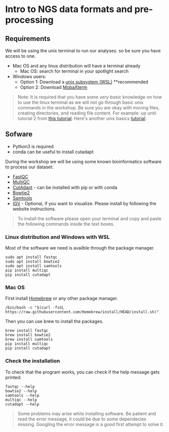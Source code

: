 # Intro to NGS data formats and pre-processing

## Requirements
We will be using the unix terminal to run our analyses. so be sure you have access to one. 

* Mac OS and any linux distribution will have a terminal already
    * Mac OS: search for terminal in your spotlight search
* Windows users: 
    * Option 1: Download a [unix subsystem (WSL)](https://ubuntu.com/tutorials/install-ubuntu-on-wsl2-on-windows-10#1-overview) **recommended
    * Option 2: Download [MobaXterm](https://mobaxterm.mobatek.net/)


> Note: It is required that you have some *very basic* knowledge on how to use the linux terminal as we will not go through basic unix commands in the workshop. 
Be sure you are okay with moving files, creating directories, and reading file content. For example: up until tutorial 2 from [this tutorial](http://www.ee.surrey.ac.uk/Teaching/Unix/). Here's another unix basics [tutorial](https://www.tutorialspoint.com/unix/index.htm).

## Sofware
* Python3 is required 
* conda can be useful to install cutadapt 

During the workshop we will be using some known bioinformatics software to process our dataset:
* [FastQC](https://www.bioinformatics.babraham.ac.uk/projects/fastqc/)
* [MultiQC](https://multiqc.info/)
* [CutAdapt](https://cutadapt.readthedocs.io/en/stable/installation.html) - can be installed with pip or with conda
* [Bowtie2](http://bowtie-bio.sourceforge.net/bowtie2/index.shtml)
* [Samtools](http://www.htslib.org/)
* [IGV](https://software.broadinstitute.org/software/igv/download) - Optional, if you want to visualize. Please install by following the website instructions.

> To install the software please open your terminal and copy and paste the following commands inside the text boxes.

### Linux distribution and Windows with WSL
Most of the software we need is availble through the package manager.
```{}
sudo apt install fastqc
sudo apt install bowtie2
sudo apt install samtools
pip install multiqc
pip install cutadapt
```

### Mac OS
First install [Homebrew](https://brew.sh/) or any other package manager.
```{}
/bin/bash -c "$(curl -fsSL https://raw.githubusercontent.com/Homebrew/install/HEAD/install.sh)"
```
Then you can use brew to install the packages.
```{}
brew install fastqc
brew install bowtie2
brew install samtools
pip install multiqc
pip install cutadapt
```

### Check the installation
To check that the program works, you can check if the help message gets printed:
```{}
fastqc --help
bowtie2 --help
samtools --help
multiqc --help
cutadapt --help
```

> Some problems may arise while installing software. Be patient and read the error message, it could be due to some dependecies missing. Googling the error message is a good first attempt to solve it.